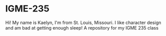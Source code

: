 # IGME-235
Hi! My name is Kaelyn, I'm from St. Louis, Missouri. I like character design and am bad at getting enough sleep!
A repository for my IGME 235 class
